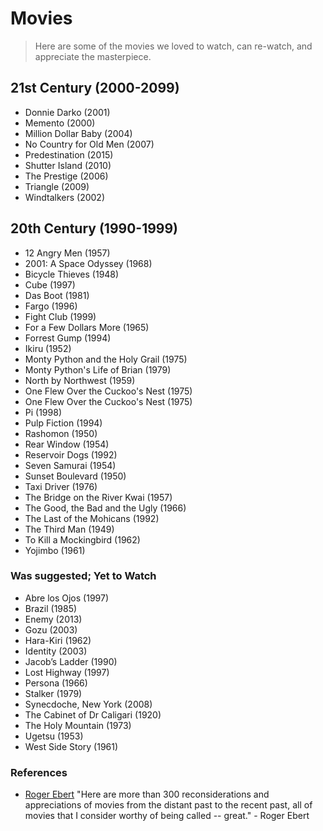 # Movies

> Here are some of the movies we loved to watch, can re-watch, and appreciate the masterpiece.

## 21st Century (2000-2099)

- Donnie Darko (2001)
- Memento (2000)
- Million Dollar Baby (2004)
- No Country for Old Men (2007)
- Predestination (2015)
- Shutter Island (2010)
- The Prestige (2006)
- Triangle (2009)
- Windtalkers (2002)

## 20th Century (1990-1999)

- 12 Angry Men (1957)
- 2001: A Space Odyssey (1968)
- Bicycle Thieves (1948)
- Cube (1997)
- Das Boot (1981)
- Fargo (1996)
- Fight Club (1999)
- For a Few Dollars More (1965)
- Forrest Gump (1994)
- Ikiru (1952)
- Monty Python and the Holy Grail (1975)
- Monty Python's Life of Brian (1979)
- North by Northwest (1959)
- One Flew Over the Cuckoo's Nest (1975)
- One Flew Over the Cuckoo's Nest (1975)
- Pi (1998)
- Pulp Fiction (1994)
- Rashomon (1950)
- Rear Window (1954)
- Reservoir Dogs (1992)
- Seven Samurai (1954)
- Sunset Boulevard (1950)
- Taxi Driver (1976)
- The Bridge on the River Kwai (1957)
- The Good, the Bad and the Ugly (1966)
- The Last of the Mohicans (1992)
- The Third Man (1949)
- To Kill a Mockingbird (1962)
- Yojimbo (1961)

### Was suggested; Yet to Watch

- Abre los Ojos (1997)
- Brazil (1985)
- Enemy (2013)
- Gozu (2003)
- Hara-Kiri (1962)
- Identity (2003)
- Jacob’s Ladder (1990)
- Lost Highway (1997)
- Persona (1966)
- Stalker (1979)
- Synecdoche, New York (2008)
- The Cabinet of Dr Caligari (1920)
- The Holy Mountain (1973)
- Ugetsu (1953)
- West Side Story (1961)

### References

- [Roger Ebert](https://www.rogerebert.com/great-movies) "Here are more than 300 reconsiderations and appreciations of movies from the distant past to the recent past, all of movies that I consider worthy of being called -- great." - Roger Ebert
